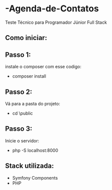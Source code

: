 # -Agenda-de-Contatos
Teste Técnico para Programador Júnior Full Stack

## Como iniciar:

## Passo 1: 
instale o composer com esse codigo:
- composer install 

## Passo 2: 
Vá para a pasta do projeto: 
- cd \public

## Passo 3: 
Inicie o servidor:
- php -S localhost:8000

## Stack utilizada:
- Symfony Components
- PHP
